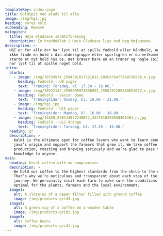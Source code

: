 ```yaml
---
templateKey: index-page
title: Boldspil med plads til alle
image: /img/hgi.jpg
heading: Vores hold
subheading: Remove
mainpitch:
  title: Høje Gladsaxe Idrætsforening
  description: En breddeklub i Høje Gladsaxe lige ned bag højhusene.
description: >-
  HGI er for alle der har lyst til at spille fodbold eller håndbold, og kan du
  ikke finde en hold i din aldersgruppe eller sportsgren er du velkommen til at
  starte et nyt hold hos os. Det kræver bare en en træner og nogle spiller som
  har lyst til at spille noget bold.
intro:
  blurbs:
    - image: /img/70764574_2594381017291812_6026979477349728256_n.jpg
      heading: Fodbold - U8 piger
      text: 'Træning: Torsdag, kl. 17.30 - 19.00.'
    - image: /img/70922142_2595895973806983_2550252289310851072_n.jpg
      heading: Fodbold - Senior dame
      text: 'Træningtider: Onsdag, kl. 19.00 - 21.00.'
    - image: /img/hgi.jpg
      heading: Fodbold - U15 piger
      text: 'Træningtider: Mandag, kl. 16.00 - 18.00.'
    - image: /img/14050_878143922248872_4447810285950461304_n.jpg
      heading: Fodbold - U15 drenge
      text: 'Træningtider: Torsdag, kl. 17.30 - 19.00.'
  heading: gr
  description: >
    Kaldi is the ultimate spot for coffee lovers who want to learn about their
    java’s origin and support the farmers that grew it. We take coffee
    production, roasting and brewing seriously and we’re glad to pass that
    knowledge to anyone. 
main:
  heading: Great coffee with no compromises
  description: >
    We hold our coffee to the highest standards from the shrub to the cup.
    That’s why we’re meticulous and transparent about each step of the coffee’s
    journey. We personally visit each farm to make sure the conditions are
    optimal for the plants, farmers and the local environment.
  image1:
    alt: A close-up of a paper filter filled with ground coffee
    image: /img/products-grid3.jpg
  image2:
    alt: A green cup of a coffee on a wooden table
    image: /img/products-grid2.jpg
  image3:
    alt: Coffee beans
    image: /img/products-grid1.jpg
---
```


